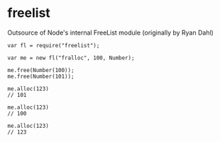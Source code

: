 # freelist
Outsource of Node's internal FreeList module (originally by Ryan Dahl)

	var fl = require("freelist");

	var me = new fl("fralloc", 100, Number);

	me.free(Number(100));
	me.free(Number(101));

	me.alloc(123)
	// 101

	me.alloc(123)
	// 100

	me.alloc(123)
	// 123
